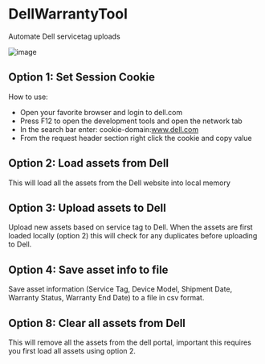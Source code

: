 # DellWarrantyTool
 Automate Dell servicetag uploads


![image](https://user-images.githubusercontent.com/6968113/189205538-f7be6f03-55cf-403a-a6f4-4e9faccd28a7.png)

## Option 1: Set Session Cookie
How to use:
- Open your favorite browser and login to dell.com 
- Press F12 to open the development tools and open the network tab
- In the search bar enter: cookie-domain:www.dell.com
- From the request header section right click the cookie and copy value


## Option 2: Load assets from Dell
This will load all the assets from the Dell website into local memory

## Option 3: Upload assets to Dell
Upload new assets based on service tag to Dell.
When the assets are first loaded locally (option 2) this will check for any duplicates before uploading to Dell.

## Option 4: Save asset info to file
Save asset information (Service Tag, Device Model, Shipment Date, Warranty Status, Warranty End Date) to a file in csv format.

## Option 8: Clear all assets from Dell
This will remove all the assets from the dell portal, important this requires you first load all assets using option 2.


